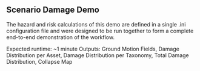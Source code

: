 Scenario Damage Demo
--------------------

The hazard and risk calculations of this demo are defined in a single .ini
configuration file and were designed to be run together to form a complete
end-to-end demonstration of the workflow.

Expected runtime: ~1 minute
Outputs: Ground Motion Fields, Damage Distribution per Asset, Damage Distribution per Taxonomy, Total Damage Distribution, Collapse Map
